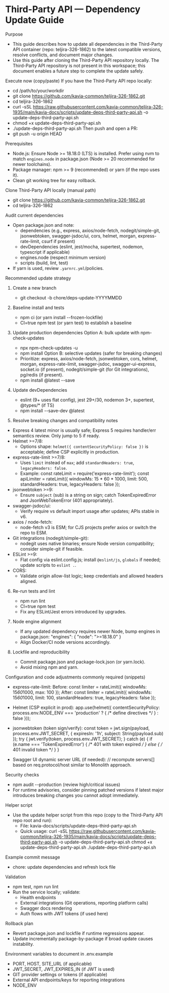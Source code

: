 # Third-Party API — Dependency Update Guide

Purpose
- This guide describes how to update all dependencies in the Third-Party API container (repo: teljira-326-1862) to the latest compatible versions, resolve conflicts, and document major changes.
- Use this guide after cloning the Third-Party API repository locally. The Third-Party API repository is not present in this workspace; this document enables a future step to complete the update safely.

Execute now (copy/paste)
If you have the Third-Party API repo locally:
- cd /path/to/your/workdir
- git clone https://github.com/kavia-common/teljira-326-1862.git
- cd teljira-326-1862
- curl -sSL https://raw.githubusercontent.com/kavia-common/teljira-326-1935/main/kavia-docs/scripts/update-deps-third-party-api.sh -o update-deps-third-party-api.sh
- chmod +x update-deps-third-party-api.sh
- ./update-deps-third-party-api.sh
Then push and open a PR:
- git push -u origin HEAD

Prerequisites
- Node.js: Ensure Node >= 18.18.0 (LTS) is installed. Prefer using nvm to match `engines.node` in package.json (Node >= 20 recommended for newer toolchains).
- Package manager: npm >= 9 (recommended) or yarn (if the repo uses it).
- Clean git working tree for easy rollback.

Clone Third-Party API locally (manual path)
- git clone https://github.com/kavia-common/teljira-326-1862.git
- cd teljira-326-1862

Audit current dependencies
- Open package.json and note:
  - dependencies (e.g., express, axios/node-fetch, nodegit/simple-git, jsonwebtoken, swagger-jsdoc/ui, cors, helmet, morgan, express-rate-limit, csurf if present)
  - devDependencies (eslint, jest/mocha, supertest, nodemon, typescript if applicable)
  - engines.node (respect minimum version)
  - scripts (build, lint, test)
- If yarn is used, review `.yarnrc.yml`/policies.

Recommended update strategy
1) Create a new branch
   - git checkout -b chore/deps-update-YYYYMMDD

2) Baseline install and tests
   - npm ci (or yarn install --frozen-lockfile)
   - CI=true npm test (or yarn test) to establish a baseline

3) Update production dependencies
   Option A: bulk update with npm-check-updates
   - npx npm-check-updates -u
   - npm install
   Option B: selective updates (safer for breaking changes)
   - Prioritize: express, axios/node-fetch, jsonwebtoken, cors, helmet, morgan,
     express-rate-limit, swagger-jsdoc, swagger-ui-express, socket.io (if present),
     nodegit/simple-git (for Git integrations), pg/redis (if present).
   - npm install <pkg>@latest --save

4) Update devDependencies
   - eslint (9+ uses flat config), jest 29+/30, nodemon 3+, supertest, @types/* (if TS)
   - npm install --save-dev <devpkg>@latest

5) Resolve breaking changes and compatibility notes
- Express 4 latest minor is usually safe; Express 5 requires handler/err semantics review. Only jump to 5 if ready.
- Helmet >=7/8:
  - Options shape: `helmet({ contentSecurityPolicy: false })` is acceptable; define CSP explicitly in production.
- express-rate-limit >=7/8:
  - Uses `limit` instead of `max`; add `standardHeaders: true`, `legacyHeaders: false`.
  - Example:
    const rateLimit = require('express-rate-limit');
    const apiLimiter = rateLimit({
      windowMs: 15 * 60 * 1000,
      limit: 500,
      standardHeaders: true,
      legacyHeaders: false
    });
- jsonwebtoken >=9:
  - Ensure `subject` (sub) is a string on sign; catch TokenExpiredError and JsonWebTokenError (401 appropriately).
- swagger-jsdoc/ui:
  - Verify require vs default import usage after updates; APIs stable in v6.
- axios / node-fetch:
  - node-fetch v3 is ESM; for CJS projects prefer axios or switch the repo to ESM.
- Git integrations (nodegit/simple-git):
  - nodegit uses native binaries; ensure Node version compatibility; consider simple-git if feasible.
- ESLint >=9:
  - Flat config via eslint.config.js; install `@eslint/js`, `globals` if needed; update scripts to `eslint .`.
- CORS:
  - Validate origin allow-list logic; keep credentials and allowed headers aligned.

6) Re-run tests and lint
   - npm run lint
   - CI=true npm test
   - Fix any ESLint/Jest errors introduced by upgrades.

7) Node engine alignment
   - If any updated dependency requires newer Node, bump engines in package.json:
     "engines": { "node": ">=18.18.0" }
   - Align Docker/CI node versions accordingly.

8) Lockfile and reproducibility
   - Commit package.json and package-lock.json (or yarn.lock).
   - Avoid mixing npm and yarn.

Configuration and code adjustments commonly required (snippets)
- express-rate-limit:
  Before:
    const limiter = rateLimit({ windowMs: 15*60*1000, max: 100 });
  After:
    const limiter = rateLimit({ windowMs: 15*60*1000, limit: 100, standardHeaders: true, legacyHeaders: false });

- Helmet (CSP explicit in prod):
  app.use(helmet({ contentSecurityPolicy: process.env.NODE_ENV === 'production' ? { /* define directives */ } : false }));

- jsonwebtoken (token sign/verify):
  const token = jwt.sign(payload, process.env.JWT_SECRET, { expiresIn: '1h', subject: String(payload.sub) });
  try {
    jwt.verify(token, process.env.JWT_SECRET);
  } catch (e) {
    if (e.name === 'TokenExpiredError') { /* 401 with token expired */ }
    else { /* 401 invalid token */ }
  }

- Swagger UI dynamic server URL (if needed):
  // recompute servers[] based on req.protocol/host similar to Monolith approach.

Security checks
- npm audit --production (review high/critical issues)
- For runtime advisories, consider pinning patched versions if latest major introduces breaking changes you cannot adopt immediately.

Helper script
- Use the update helper script from this repo (copy to the Third-Party API repo root and run):
  - File: kavia-docs/scripts/update-deps-third-party-api.sh
  - Quick usage:
    curl -sSL https://raw.githubusercontent.com/kavia-common/teljira-326-1935/main/kavia-docs/scripts/update-deps-third-party-api.sh -o update-deps-third-party-api.sh
    chmod +x update-deps-third-party-api.sh
    ./update-deps-third-party-api.sh

Example commit message
- chore: update dependencies and refresh lock file

Validation
- npm test, npm run lint
- Run the service locally; validate:
  - Health endpoints
  - External integrations (Git operations, reporting platform calls)
  - Swagger docs rendering
  - Auth flows with JWT tokens (if used here)

Rollback plan
- Revert package.json and lockfile if runtime regressions appear.
- Update incrementally package-by-package if broad update causes instability.

Environment variables to document in .env.example
- PORT, HOST, SITE_URL (if applicable)
- JWT_SECRET, JWT_EXPIRES_IN (if JWT is used)
- GIT provider settings or tokens (if applicable)
- External API endpoints/keys for reporting integrations
- NODE_ENV
